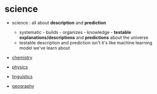 # science

- science : all about **description** and **prediction**

     - systematic - builds - organizes - knowledge - **testable explanations/descriptions** and **predictions** about the universe
     - testable description and prediction isn't it's like machine learning model we've learn about

- [chemistry](chemistry)
- [physics](physics)
- [linguistics](linguistics)
- [geography](geography)
